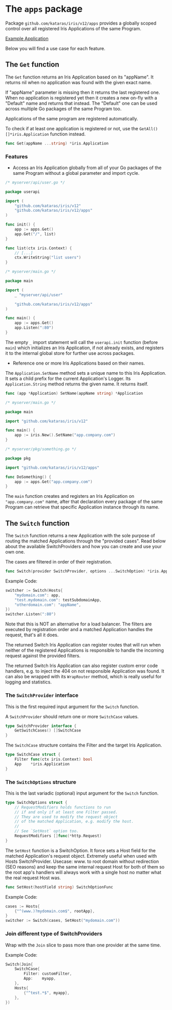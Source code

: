 # The `apps` package

Package `github.com/kataras/iris/v12/apps` provides a globally scoped control over all registered Iris Applications of the same Program.

[Example Application](https://github.com/kataras/iris/tree/main/_examples/routing/subdomains/redirect/multi-instances)

Below you will find a use case for each feature.

## The `Get` function

The `Get` function returns an Iris Application based on its "appName".
It returns nil when no application was found with the given exact name.

If "appName" parameter is missing then it returns the last registered one.
When no application is registered yet then it creates a new on-fly
with a "Default" name and returns that instead.
The "Default" one can be used across multiple Go packages
of the same Program too.

Applications of the same program are registered automatically.

To check if at least one application is registered or not,
use the `GetAll() []*iris.Application` function instead.

```go
func Get(appName ...string) *iris.Application
```

### Features

- Access an Iris Application globally from all of your Go packages of the same Program without a global parameter and import cycle.

```go
/* myserver/api/user.go */

package userapi

import (
	"github.com/kataras/iris/v12"
	"github.com/kataras/iris/v12/apps"
)

func init() {
	app := apps.Get()
	app.Get("/", list)
}

func list(ctx iris.Context) {
	// [...]
	ctx.WriteString("list users")
}
```

```go
/* myserver/main.go */

package main

import (
	_ "myserver/api/user"

	"github.com/kataras/iris/v12/apps"
)

func main() {
	app := apps.Get()
	app.Listen(":80")
}
```

The empty `_` import statement will call the `userapi.init` function (before `main`) which
initializes an Iris Application, if not already exists, and registers it to the internal global store for further use across packages.

- Reference one or more Iris Applications based on their names.

The `Application.SetName` method sets a unique name to this Iris Application.
It sets a child prefix for the current Application's Logger.
Its `Application.String` method returns the given name. It returns itself.

```go
func (app *Application) SetName(appName string) *Application
```

```go
/* myserver/main.go */

package main

import "github.com/kataras/iris/v12"

func main() {
    app := iris.New().SetName("app.company.com")
}
```

```go
/* myserver/pkg/something.go */

package pkg

import "github.com/kataras/iris/v12/apps"

func DoSomething() {
    app := apps.Get("app.company.com")
}
```

The `main` function creates and registers an Iris Application on `"app.company.com"` name, after that declaration every package of the same Program can retrieve that specific Application instance through its name.

## The `Switch` function

The `Switch` function returns a new Application with the sole purpose of routing the matched Applications through the "provided cases". Read below about the available SwitchProviders and how you can create and use your own one.

The cases are filtered in order of their registration.

```go
func Switch(provider SwitchProvider, options ...SwitchOption) *iris.Application
```

Example Code:

```go
switcher := Switch(Hosts{
	"mydomain.com": app,
	"test.mydomain.com": testSubdomainApp,
	"otherdomain.com": "appName",
})
switcher.Listen(":80")
```

Note that this is NOT an alternative for a load balancer.
The filters are executed by registration order and a matched Application
handles the request, that's all it does.

The returned Switch Iris Application can register routes that will run
when neither of the registered Applications is responsible to handle the incoming request against the provided filters.

The returned Switch Iris Application can also register custom error code handlers,
e.g. to inject the 404 on not responsible Application was found.
It can also be wrapped with its `WrapRouter` method,
which is really useful for logging and statistics.

### The `SwitchProvider` interface

This is the first required input argument for the `Switch` function.

A `SwitchProvider` should return one or more `SwitchCase` values.

```go
type SwitchProvider interface {
	GetSwitchCases() []SwitchCase
}
```

The `SwitchCase` structure contains the Filter and the target Iris Application.

```go
type SwitchCase struct {
	Filter func(ctx iris.Context) bool
	App    *iris.Application
}
```

### The `SwitchOptions` structure

This is the last variadic (optional) input argument for the `Switch` function.

```go
type SwitchOptions struct {
	// RequestModifiers holds functions to run
	// if and only if at least one Filter passed.
	// They are used to modify the request object
	// of the matched Application, e.g. modify the host.
	//
	// See `SetHost` option too.
	RequestModifiers []func(*http.Request)
}
```

The `SetHost` function is a SwitchOption.
It force sets a Host field for the matched Application's request object.
Extremely useful when used with Hosts SwitchProvider.
Usecase: www. to root domain without redirection (SEO reasons)
and keep the same internal request Host for both of them so
the root app's handlers will always work with a single host no matter
what the real request Host was.

```go
func SetHost(hostField string) SwitchOptionFunc
```

Example Code:

```go
cases := Hosts{
	{"^(www.)?mydomain.com$", rootApp},
}
switcher := Switch(cases, SetHost("mydomain.com"))
```

### Join different type of SwitchProviders

Wrap with the `Join` slice to pass more than one provider at the same time.

Example Code:

```go
Switch(Join{
	SwitchCase{
		Filter: customFilter,
		App:    myapp,
	},
	Hosts{
		{"^test.*$", myapp},
	},
})
```
